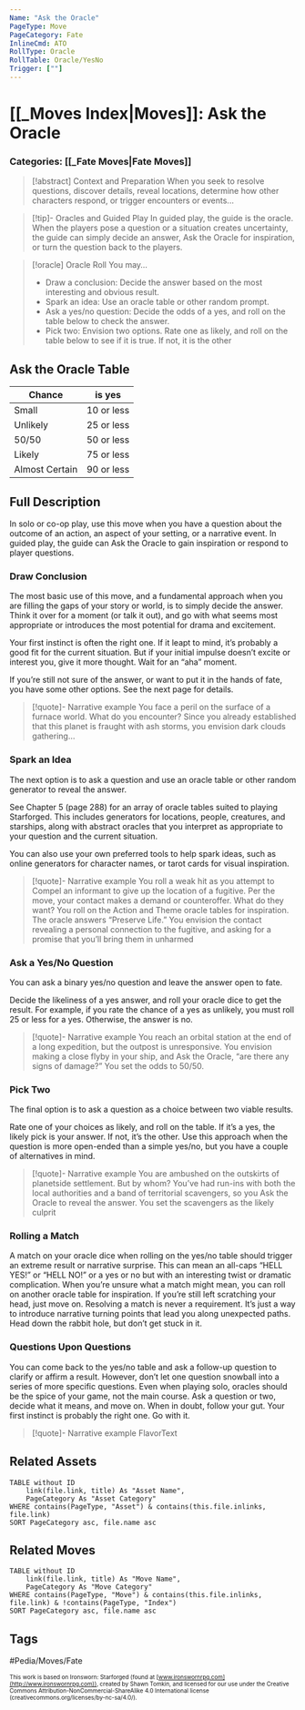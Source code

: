 ```yaml
---
Name: "Ask the Oracle"
PageType: Move
PageCategory: Fate
InlineCmd: ATO
RollType: Oracle
RollTable: Oracle/YesNo
Trigger: [""] 
---
```

# [[_Moves Index|Moves]]: Ask the Oracle
### Categories: [[_Fate Moves|Fate Moves]]
>[!abstract]  Context and Preparation
>When you seek to resolve questions, discover details, reveal locations, determine how other characters respond, or trigger encounters or events...

> [!tip]- Oracles and Guided Play
> In guided play, the guide is the oracle. When the players pose a question or a situation creates uncertainty, the guide can simply decide an answer, Ask the Oracle for inspiration, or turn the question back to the players.

> [!oracle] Oracle Roll
>  You may… 
>- Draw a conclusion: Decide the answer based on the most interesting and obvious result. 
>- Spark an idea: Use an oracle table or other random prompt. 
>- Ask a yes/no question: Decide the odds of a yes, and roll on the table below to check the answer.
>- Pick two: Envision two options. Rate one as likely, and roll on the table below to see if it is true. If not, it is the other

## Ask the Oracle Table
| Chance | is yes |
| --- | --- |
| Small | 10 or less |
| Unlikely | 25 or less |
| 50/50 | 50 or less |
| Likely | 75 or less |
| Almost Certain | 90 or less |

## Full Description
In solo or co-op play, use this move when you have a question about the outcome of an action, an aspect of your setting, or a narrative event. In guided play, the guide can Ask the Oracle to gain inspiration or respond to player questions. 

### Draw Conclusion
The most basic use of this move, and a fundamental approach when you are filling the gaps of your story or world, is to simply decide the answer. Think it over for a moment (or talk it out), and go with what seems most appropriate or introduces the most potential for drama and excitement.  

Your first instinct is often the right one. If it leapt to mind, it’s probably a good fit for the current situation. But if your initial impulse doesn’t excite or interest you, give it more thought. Wait for an “aha” moment. 

If you’re still not sure of the answer, or want to put it in the hands of fate, you have some other options. See the next page for details.

> [!quote]- Narrative example
> You face a peril on the surface of a furnace world. What do you encounter? Since you already established that this planet is fraught with ash storms, you envision dark clouds gathering…

### Spark an Idea
The next option is to ask a question and use an oracle table or other random generator to reveal the answer.

See Chapter 5 (page 288) for an array of oracle tables suited to playing Starforged. This includes generators for locations, people, creatures, and starships, along with abstract oracles that you interpret as appropriate to your question and the current situation. 

You can also use your own preferred tools to help spark ideas, such as online generators for character names, or tarot cards for visual inspiration. 

> [!quote]- Narrative example
> You roll a weak hit as you attempt to Compel an informant to give up the location of a fugitive. Per the move, your contact makes a demand or counteroffer. What do they want? You roll on the Action and Theme oracle tables for inspiration. The oracle answers “Preserve Life.” You envision the contact revealing a personal connection to the fugitive, and asking for a promise that you’ll bring them in unharmed 

### Ask a Yes/No Question
You can ask a binary yes/no question and leave the answer open to fate. 

Decide the likeliness of a yes answer, and roll your oracle dice to get the result. For example, if you rate the chance of a yes as unlikely, you must roll 25 or less for a yes. Otherwise, the answer is no. 

> [!quote]- Narrative example
> You reach an orbital station at the end of a long expedition, but the outpost is unresponsive. You envision making a close flyby in your ship, and Ask the Oracle, “are there any signs of damage?” You set the odds to 50/50. 

### Pick Two
The final option is to ask a question as a choice between two viable results. 

Rate one of your choices as likely, and roll on the table. If it’s a yes, the likely pick is your answer. If not, it’s the other. Use this approach when the question is more open-ended than a simple yes/no, but you have a couple of alternatives in mind. 

> [!quote]- Narrative example
> You are ambushed on the outskirts of planetside settlement. But by whom? You’ve had run-ins with both the local authorities and a band of territorial scavengers, so you Ask the Oracle to reveal the answer. You set the scavengers as the likely culprit

### Rolling a Match
A match on your oracle dice when rolling on the yes/no table should trigger an extreme result or narrative surprise. This can mean an all-caps “HELL YES!” or “HELL NO!” or a yes or no but with an interesting twist or dramatic complication. When you’re unsure what a match might mean, you can roll on another oracle table for inspiration. If you’re still left scratching your head, just move on. Resolving a match is never a requirement. It’s just a way to introduce narrative turning points that lead you along unexpected paths. Head down the rabbit hole, but don’t get stuck in it. 

### Questions Upon Questions
You can come back to the yes/no table and ask a follow-up question to clarify or affirm a result. However, don’t let one question snowball into a series of more specific questions. Even when playing solo, oracles should be the spice of your game, not the main course. Ask a question or two, decide what it means, and move on. When in doubt, follow your gut. Your first instinct is probably the right one. Go with it. 


> [!quote]- Narrative example
> FlavorText

## Related Assets
```dataview
TABLE without ID
	link(file.link, title) As "Asset Name",
	PageCategory As "Asset Category"
WHERE contains(PageType, "Asset") & contains(this.file.inlinks, file.link)
SORT PageCategory asc, file.name asc
```

## Related Moves
```dataview
TABLE without ID
	link(file.link, title) As "Move Name",
	PageCategory As "Move Category"
WHERE contains(PageType, "Move") & contains(this.file.inlinks, file.link) & !contains(PageType, "Index")
SORT PageCategory asc, file.name asc
```

## Tags
#Pedia/Moves/Fate 

<font size=-2>This work is based on Ironsworn: Starforged (found at [www.ironswornrpg.com](http://www.ironswornrpg.com)), created by Shawn Tomkin, and licensed for our use under the Creative Commons Attribution-NonCommercial-ShareAlike 4.0 International license  (creativecommons.org/licenses/by-nc-sa/4.0/).</font>